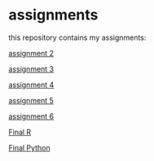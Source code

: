 # assignments
this repository contains my assignments:

[assignment 2](https://github.com/SebasvanDie/assignments/blob/master/assignment2-2.ipynb)

[assignment 3](https://github.com/SebasvanDie/assignments/blob/master/assignment3%20Done.ipynb)

[assignment 4](https://github.com/SebasvanDie/assignments/blob/master/assignment4Done.ipynb)

[assignment 5](https://github.com/SebasvanDie/assignments/blob/master/Graded_assignment1-2.ipynb)

[assignment 6](https://github.com/SebasvanDie/assignments/blob/master/Graded_assignment_2%20(2).ipynb)

[Final R](https://github.com/SebasvanDie/assignments/blob/master/Exam_Sebastiaan_van_Die.ipynb)

[Final Python]()
